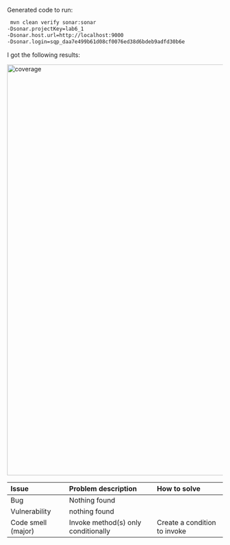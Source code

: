Generated code to run:

```bash
 mvn clean verify sonar:sonar 
-Dsonar.projectKey=lab6_1 
-Dsonar.host.url=http://localhost:9000 
-Dsonar.login=sqp_daa7e499b61d08cf0076ed38d6bdeb9adfd30b6e
```

I got the following results:

<img width="959" alt="coverage" src="https://user-images.githubusercontent.com/98337993/227488632-111d1a13-4951-481c-9cb0-42c16dba6147.png">

| Issue                         | Problem description                       | How to solve                      |
| :---------------------------- |:----------------------------------------- | :-------------------------------- |
| Bug                           | Nothing found                             |                                   |
| Vulnerability                 | nothing found                             |                                   |
| Code smell (major)            | Invoke method(s) only conditionally       | Create a condition to invoke      |